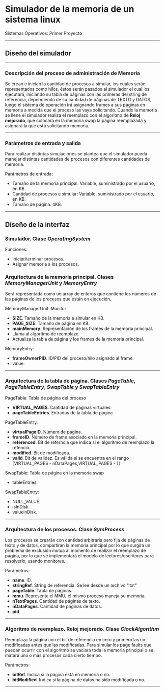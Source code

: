 # **Simulador de la memoria de un sistema linux**
Sistemas Operativos: Primer Proyecto

---
## **Diseño del simulador**
---

### **Descripción del proceso de administración de Memoria**

Se crean e inician la cantidad de procesos a simular, los cuales serán representados 
como hilos, éstos serán pasados al simulador el cual los ejecutará, iniciando su tabla 
de páginas con las primeras del string de referencia, dependiendo de su cantidad de 
páginas de TEXTO y DATOS, luego el sistema de operación irá asignando frames a sus 
páginas en memoria a medida que el proceso las vaya solicitando. Cuando la memoria se 
llene el simulador realiza el reemplazo con el algoritmo de **Reloj mejorado**,
que colocará en la memoria swap la página reemplazada y asignará la que está
solicitando memoria.

---

### **Parámetros de entrada y salida**

Para realizar distintas simulaciones se plantea que el simulador pueda manejar
distintas cantidades de procesos con diferentes cantidades de memoria.

Parámetros de entrada:
+ Tamaño de la memoria principal: Variable, suministrado por el usuario, en KB.
+ Cantidad de procesos a simular: Variable, suministrado por el usuario, en KB.
+ Tamaño de página: 4KB.

---
Diseño de la interfaz
---

### **Simulador. Clase *OperatingSystem***

Funciones:
+ Iniciar/terminar procesos.
+ Asignar memoria a los procesos.

### **Arquitectura de la memoria principal. Clases *MemoryManagerUnit* y *MemoryEntry***

Será representada como un array de enteros que contiene los números de las 
páginas de los procesos que están en ejecución.

MemoryManagerUnit: Monitor
+ **SIZE**. Tamaño de la memoria a simular en KB.
+ **PAGE_SIZE**. Tamaño de página en KB.
+ **mainMemory**. Representación de los frames de la memoria principal.
+ Llama al algoritmo de reemplazo.
+ Actualiza la tabla de página y los frames de la memoria principal.


MemoryEntry:
+ **frameOwnerPID**. ID/PID del proceso/hilo asignado al frame.
+ value.

---

### **Arquitectura de la tabla de página. Clases *PageTable*, *PageTableEntry*, *SwapTable* y *SwapTableEntry***

PageTable: Tabla de página del proceso
+ **VIRTUAL_PAGES**. Cantidad de páginas virtuales.
+ **pageTableEntries**. Entradas de la tabla de página.

PageTableEntry:
+ **virtualPageID**. Número de página.
+ **frameID**. Número de frame asociado en la memoria principal.
+ **referenced**. Bit de referncia que indica si el algoritmo de reemplazo la refenció.
+ **modified**. Bit de modificada.
+ **valid**. Bit de validez. Es válida si se encuentra en el rango [VIRTUAL_PAGES - nDataPages,VIRTUAL_PAGES - 1]

SwapTable: Tabla de página en la memoria swap
+ tableEntries.

SwapTableEntry:
+ NULL_VALUE.
+ isInDisk.
+ valueInDisk.
---

### **Arquitectura de los procesos. Clase *SymProcess***

Los procesos se crearán con cantidad arbitraria pero fija de páginas de texto y de datos,
compartirán la memoria principal por lo que surgirá un problema de exclusión
mutua al momento de realizar el reemplazo de página, por lo que se implementará
el modelo de lectores/escritores para resolverlo, usando monitores.

Parámetros:
+ **name**. ID.
+ **stringRef**. String de referencia. Se lee desde un archivo “.txt”
+ **pageTable**. Tabla de páginas.
+ **mmu**. Representa el MMU, el mismo proceso maneja su memoria.
+ **nTextPages**. Cantidad de páginas de texto.
+ **nDataPages**. Cantidad de páginas de datos.
+ **pid**.

---

### **Algoritmo de reemplazo. Reloj mejorado. Clase *ClockAlgorithm***

Reemplaza la página con el bit de referencia en cero y primero las no modificadas
antes que las modificadas. Para simular los page faults que puedan ocurrir con
el algoritmo se vaciará toda la memoria principal o se matará uno o más procesos
cada cierto tiempo.

Parámetros:
+ **bitRef**. Indica si la página está en memoria o no.
+ **bitModified**. Indica si la página de datos ha sido modificada o no.

---


